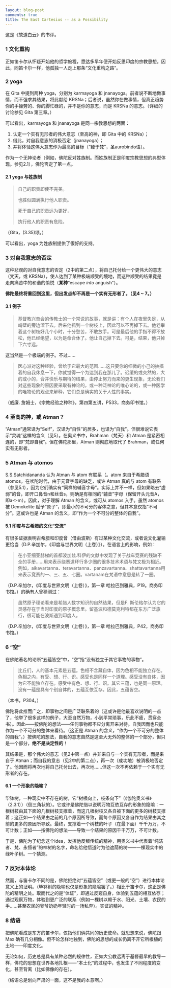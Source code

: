```yaml
---
layout: blog-post
comments: true
title: The East Cartesius -- as a Possibility
---
```


这是《故道白云》的书评。

### 1 文化重构

正如笛卡尔从怀疑开始他的哲学旅程，悉达多早年便开始反思印度的宗教思想。因此，同笛卡尔一样，他孤独一人走上那条“文化重构之路”。

### 2 yoga

在 Gita 中提到两种 yoga，分别为 karmayoga 和 jnanayoga。前者说不断地做事情，而不强求其结果，将此献给 KRSNa；后者说，虽然你在做事情，但真正趋势你的手操劳的、你的脚忙碌的，并不是你的意志，而是 KRSNa 的意志。（详细的讨论参见 Gita 第三章。）

可以看出，karmayoga 和 jnanayoga 是同一宗教思想的两面：
1. 认定一个实有无形者的伟大意志（至高的神，即 Gita 中的 KRSNa）；
2. 借此，对自我意志的消极否定（jnanayoga）；
3. 并将体验这伟大意志作为最高的目标（“臻于梵”，圣aurobindo语）。

作为一个无神论者（例如，佛陀反对姓族制。而姓族制正是印度宗教思想的典型体现。参见2.1），佛陀否定了第一点。

#### 2.1 yoga 与姓族制

> 自己的职责即使不完美。
> 
> 也胜似圆满执行他人职责。
> 
> 死于自己的职责远为更好，
> 
> 执行他人的职责有危险。

（Gita，(3.35)颂。）

可以看出，yoga 为姓族制提供了很好的支持。

### 3 对自我意志的否定

这种悲观的对自我意志的否定（2中的第二点），将自己托付给一个更伟大的意志（梵天，或 KRSNa），使人达到了某种极端顺受的境地，而这种顺受的结果竟是走向痛苦中的和谐的愉悦（**某种**“escape *into* anguish”）。

**佛陀最终将重回到这里，但出发点却不再是一个实有无形者了。（见4 ~ 7。）**

#### 3.1 例子

> 基督教兴奋会的传教士的一个常说的故事，就是讲：有个人在夜里失足，从峭壁的旁边溜下去。后来他抓到一个树枝上，因此可以不再掉下去。他老攀着这个树枝好几个小时，十分愁苦，不敢放手。可是最后他的手指不得不放松，他已经绝望，以为是命合休了。他让自己掉下去。可是，结果，他只掉下六寸远。

这当然是一个极端的例子。不过......

> 医心派对这种经验，曾给于它最大的范围......这只要你的细微的小己的抽搐着的自我休息一下，你就觉得一个为达到我在那儿了。迟缓的或突然的，大的或小的，合并快乐与期待的结果，由停止努力而来的更生现象，无论我们对这些现象的原因要采取有神论的，或一种泛神论的唯心论的，或一种医学的唯物论的观点来解释，它们总是确实的关于人性的事实。

（威廉. 詹姆士，《宗教经验之种种》，第四第五讲，P533，商务印书馆。）

### 4 至高的神，或 Atman？

“Atman”通常译为“Self”，汉译为“自性”的居多，也译为“自我”。但很难说它表示“灵魂”这样的含义（见5）。在奥义书中，Brahman（梵天）和 Atman 是紧密相连的，即“梵即自我”。但在佛陀那里，Atman 则彻底地取代了 Brahman，或任何实有无形者。

### 5 Atman 与 atomos

S.S.Satchidananda 认为 Atman 与 atom 有联系（。atom 来自于希腊语 atomos。在吠陀时代，由于元音字母的缺乏，或许 Atman 真的与 atom 有联系（参见5.1），因为它们确实有“同样的辅音字母”。实际上并不一样，但如果略去“虚弱”的音，即开口鼻音n和丝音s，则确是有相同的“辅音”字母（保留开头元音A，即a-t-m）。因此，对于理解 Atman 的含义，或可从 atomos 入手。虽然 atomos 被 Demokelite 赋予“原子”，即最小的不可分的客体之意，但其本意仅指“不可分”。这或许也是 Atman 的含义，即“作为一个不可分的整体的自我”。

#### 5.1 印度与古希腊的文化“交流”

有很多证据表明古希腊和印度曾（借由波斯）有过某种文化交流，或者说文化灌输更恰当（D.P.辛加尔，《印度与世界文明（上卷）》）。在语言上的影响，例如：

> 在小亚细亚赫梯的首都波加兹.科伊的文献中发现了关于战车竞赛的残缺不全的手册……用来表示绕赛道环行多少圈的很多技术术语与梵文极为相近。例如，aikavartanna、teravartanna、panzavartanna、shattavartanna用来表示竞赛的一、三、五、七圈。vartanam在梵语中意思是转了一圈。

（D.P.辛加尔，《印度与世界文明（上卷）》，第一章 哈拉巴到雅典，P19。商务印书馆。）的确有人曾猜测过：

> 虽然原子理论看来是希腊人数字知识的自然结果，但是F. 斯伦格尔认为它的灵感存在于当时印度的原子概念里。留基波和德莫克利特都在东方广泛旅行，很可能在波斯遇到印度人。

（D.P.辛加尔，《印度与世界文明（上卷）》，第一章 哈拉巴到雅典，P42，商务印书馆。）

### 6 “空”

在佛陀著名的论断“五蕴皆空”中，“空”指“没有独立于其它事物的事物”。

> 比丘们，人的基本元素是五蕴。色相不含藏自体，因为色相不能独立存在。色相之内，有受、想、行、识。感受也是同样一个道理。感受没有自体，因为它不能独立存在。感受中有色、想、行、识。其它三蕴，也是同一原理。没有一蕴是具有个别自体的，五蕴互依互存。因此，五蕴皆空。

（本书，P304。）

佛陀将此推而广之，即事物之间是广泛联系着的（这或许是他最喜欢说明的一点了，他举了很多这样的例子，大至自然万物，小到平常琐事，乐此不疲，贯穿全书）。因此——按佛陀的想法——任何事物都不应分离开来对待。自我因而也只能作为一个不可分的整体来看待。（这正是 Atman 的含义，“作为一个不可分的整体的自我”。）按佛陀的想法，自我的意志自然是这至大无外的整体的一个部分，但只是一个部分，**绝不是决定性的**！

其结果是，那个伟大的意志（见2中第一点）并非来自与一个实有无形者，而是来自于 Atman；而自我的意志（见2中的第二点），再一次（成功地）被消极地否定了。他因而将再次地将自己托付出去，再次地......但这一次不再依赖于一个实有无形者的存在。

#### 6.1 一个形象的隐喻？

毕钵树，一种现实中不存在的树，它“树根向上，枝条向下”（《伽陀奥义书》（2.3.1））（倒三角状的）。它或许是佛陀借以说明万物互依互存的形象的隐喻：一根树枝由其下面的几根树枝支撑着，而这几根树枝又各自被下面的更多的树枝支撑着；这正如一个结果由之前的几个原因所导致，而每个原因又各自作为结果由其之前的更多的原因所导致。最终，支撑着一个树枝的叶子（在最下面）千千万万，不可计数；正如——按佛陀的想法——导致一个结果的原因千千万万，不可计数。

于是，佛陀为了纪念这个idea，发挥他反叛传统的精神，用奥义书中代表着“纯洁者、梵、永恒者”的神树的名字，命名给他悟道时为他遮荫的树——一棵现实中的绿叶子树。一个猜测。

### 7 反对本体论

然而，与笛卡尔不同的是，佛陀拒绝对“五蕴皆空”（或更一般的“空”）进行本体论意义上的证明。（毕钵树的隐喻也仅是形象的隐喻罢了。）相比于笛卡尔，这正是佛陀的精明之处。取而代之的是“体证”，即通过反窥自身，体验到五蕴的相互依存；通过观察万物，体验到更广泛的联系（例如一棵树以赖于水、阳光、土壤、农民的手......甚至农民的爷爷奶奶年轻时的一场私奔）。实证的精神。

### 8 结语

把佛陀看成是东方的笛卡尔，仅指他们俩共同的历史使命。就思想来说，佛陀跟 Max 确有几分相像。但不论怎样地独到，佛陀的思想的成长仍离不开它所根植的土地——印度文化。

无论如何，历史总是具有某种必然的规律性，正如大公教远离于基督最早的教导一样，佛陀的思想在世界各地扎根——“本土化”的过程中，也发生了不同程度的变化，甚至背离（比如佛像的存在）。

（结语总是划向严肃的一面，这不是我的本意啊。）
